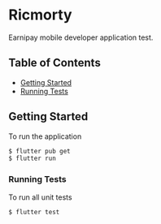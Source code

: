 # Ricmorty

Earnipay mobile developer application test.

## Table of Contents

- [Getting Started](#getting-started)
- [Running Tests](#running-tests)
## Getting Started

To run the application 

```sh
$ flutter pub get
$ flutter run 

```

### Running Tests

To run all unit tests

```sh
$ flutter test 
```



